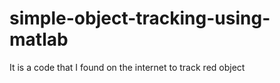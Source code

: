 # simple-object-tracking-using-matlab
It is a code that I found on the internet to track red object
